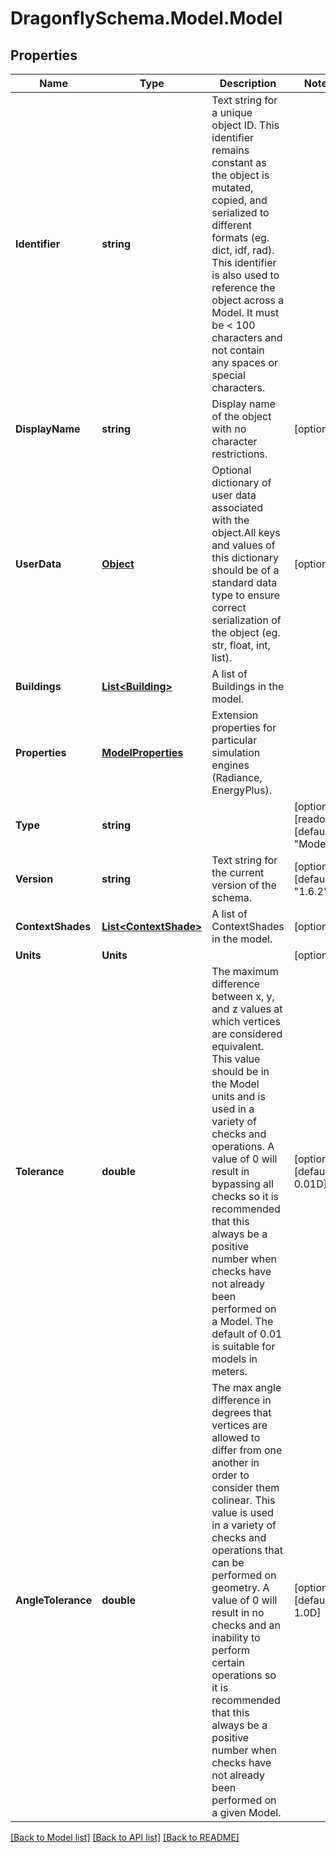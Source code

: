 
# DragonflySchema.Model.Model

## Properties

Name | Type | Description | Notes
------------ | ------------- | ------------- | -------------
**Identifier** | **string** | Text string for a unique object ID. This identifier remains constant as the object is mutated, copied, and serialized to different formats (eg. dict, idf, rad). This identifier is also used to reference the object across a Model. It must be &lt; 100 characters and not contain any spaces or special characters. | 
**DisplayName** | **string** | Display name of the object with no character restrictions. | [optional] 
**UserData** | [**Object**](.md) | Optional dictionary of user data associated with the object.All keys and values of this dictionary should be of a standard data type to ensure correct serialization of the object (eg. str, float, int, list). | [optional] 
**Buildings** | [**List&lt;Building&gt;**](Building.md) | A list of Buildings in the model. | 
**Properties** | [**ModelProperties**](ModelProperties.md) | Extension properties for particular simulation engines (Radiance, EnergyPlus). | 
**Type** | **string** |  | [optional] [readonly] [default to "Model"]
**Version** | **string** | Text string for the current version of the schema. | [optional] [default to "1.6.2"]
**ContextShades** | [**List&lt;ContextShade&gt;**](ContextShade.md) | A list of ContextShades in the model. | [optional] 
**Units** | **Units** |  | [optional] 
**Tolerance** | **double** | The maximum difference between x, y, and z values at which vertices are considered equivalent. This value should be in the Model units and is used in a variety of checks and operations. A value of 0 will result in bypassing all checks so it is recommended that this always be a positive number when checks have not already been performed on a Model. The default of 0.01 is suitable for models in meters. | [optional] [default to 0.01D]
**AngleTolerance** | **double** | The max angle difference in degrees that vertices are allowed to differ from one another in order to consider them colinear. This value is used in a variety of checks and operations that can be performed on geometry. A value of 0 will result in no checks and an inability to perform certain operations so it is recommended that this always be a positive number when checks have not already been performed on a given Model. | [optional] [default to 1.0D]

[[Back to Model list]](../README.md#documentation-for-models)
[[Back to API list]](../README.md#documentation-for-api-endpoints)
[[Back to README]](../README.md)

